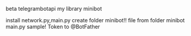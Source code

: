 beta telegrambotapi my library minibot
<p>install network.py,main.py
create folder minibot!!
file from folder minibot
main.py sample!
Token to @BotFather
